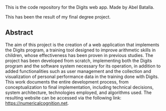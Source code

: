 This is the code repository for the Digits web app.
Made by Abel Batalla.

This has been the result of my final degree project.

## Abstract
The aim of this project is the creation of a web application that implements the Digits program, a training tool designed to improve arithmetic skills in children, whose effectiveness has been proven in previous studies. The project has been developed from scratch, implementing both the Digits program and the software system necessary for its operation, in addition to added functionalities such as user management and the collection and visualization of personal performance data in the training done with Digits.
This work documents the entire development process, from conceptualization to final implementation, including technical decisions, system architecture, technologies employed, and algorithms used. The resulting website can be accessed via the following link: https://numericalcognition.net.
